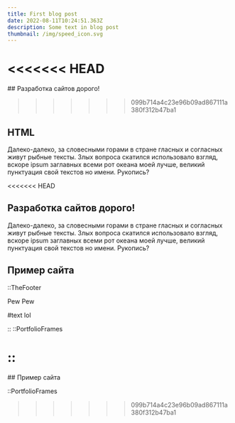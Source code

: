 ```yaml
---
title: First blog post
date: 2022-08-11T10:24:51.363Z
description: Some text in blog post
thumbnail: /img/speed_icon.svg
---
```

<<<<<<< HEAD
=======
##﻿ Разработка сайтов дорого!
>>>>>>> 099b714a4c23e96b09ad867111a380f312b47ba1

## HTML

Далеко-далеко, за словесными горами в стране гласных и согласных живут рыбные тексты. Злых вопроса скатился использовало взгляд, вскоре ipsum заглавных всеми рот океана моей лучше, великий пунктуация свой текстов но имени. Рукопись?

<<<<<<< HEAD
## Разработка сайтов дорого!

Далеко-далеко, за словесными горами в стране гласных и согласных живут рыбные тексты. Злых вопроса скатился использовало взгляд, вскоре ipsum заглавных всеми рот океана моей лучше, великий пунктуация свой текстов но имени. Рукопись?

## Пример сайта

::TheFooter

Pew Pew

#text
lol

::
::PortfolioFrames

::
=======
#﻿# Пример сайта

:﻿:PortfolioFrames
>>>>>>> 099b714a4c23e96b09ad867111a380f312b47ba1
